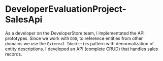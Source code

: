 # DeveloperEvaluationProject-SalesApi
As a developer on the DeveloperStore team, I implementated the API prototypes. Since we work with `DDD`, to reference entities from other domains we use the `External Identities` pattern with denormalization of entity descriptions. I developed an API (complete CRUD) that handles sales records.
